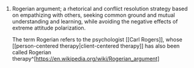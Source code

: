 1. Rogerian argument; a rhetorical and conflict resolution strategy based on empathizing with others, seeking common ground and mutual understanding and learning, while avoiding the negative effects of extreme attitude polarization.
   
   The term Rogerian refers to the psychologist [[Carl Rogers]], whose [[person-centered therapy|client-centered therapy]] has also been called Rogerian therapy^[https://en.wikipedia.org/wiki/Rogerian_argument]